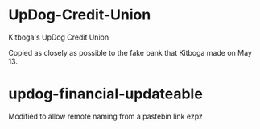 # UpDog-Credit-Union
Kitboga's UpDog Credit Union


Copied as closely as possible to the fake bank that Kitboga made on May 13.
# updog-financial-updateable

Modified to allow remote naming from a pastebin link ezpz
